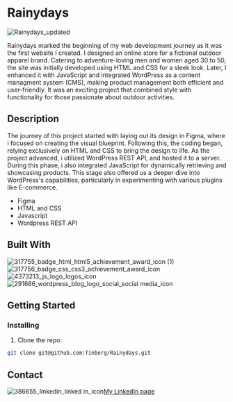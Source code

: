 # Rainydays

![Rainydays_updated](https://github.com/Tinberg/Rainydays/assets/126072224/21d6b8b5-bd11-4822-8b90-066d7143d781)

Rainydays marked the beginning of my web development journey as it was the first website I created.  I designed an online store for a fictional outdoor apparel brand. Catering to adventure-loving men and women aged 30 to 50, the site was initially developed using HTML and CSS for a sleek look. Later, I enhanced it with JavaScript and integrated WordPress as a content managment system (CMS), making product management both efficient and user-friendly. It was an exciting project that combined style with functionality for those passionate about outdoor activities.


## Description
The journey of this project started with laying out its design in Figma, where i focused on creating the visual blueprint. Following this, the coding began, relying exclusively on HTML and CSS to bring the design to life. As the project advanced, i utilized WordPress REST API, and hosted it to a server. During this phase, i also integrated JavaScript for dynamically retrieving and showcasing products. This stage also offered us a deeper dive into WordPress's capabilities, particularly in experimenting with various plugins like E-commerce.

- Figma
- HTML and CSS
- Javascript
- Wordpress REST API


## Built With

![317755_badge_html_html5_achievement_award_icon (1)](https://github.com/Tinberg/Rainydays/assets/126072224/38fa6731-648a-4696-a360-2333939feb36)  ![317756_badge_css_css3_achievement_award_icon](https://github.com/Tinberg/Rainydays/assets/126072224/1f673d3c-9820-481f-9610-3d22010c8359) 
![4373213_js_logo_logos_icon](https://github.com/Tinberg/Rainydays/assets/126072224/d877fa5d-c0f7-4dd0-beab-cca0b7c02da5)  ![291686_wordpress_blog_logo_social_social media_icon](https://github.com/Tinberg/Rainydays/assets/126072224/c6610c6e-c237-4f82-bd05-3b43c177c8c7) 


## Getting Started

### Installing

1. Clone the repo:

```bash
git clone git@github.com:Tinberg/Rainydays.git
```

## Contact

![386655_linkedin_linked in_icon](https://github.com/Tinberg/Rainydays/assets/126072224/ec1dfc29-cc5c-4c56-90c0-7c4b4808ba1c)[My LinkedIn page](https://www.linkedin.com/in/mathias-tinberg-a13147113/)

